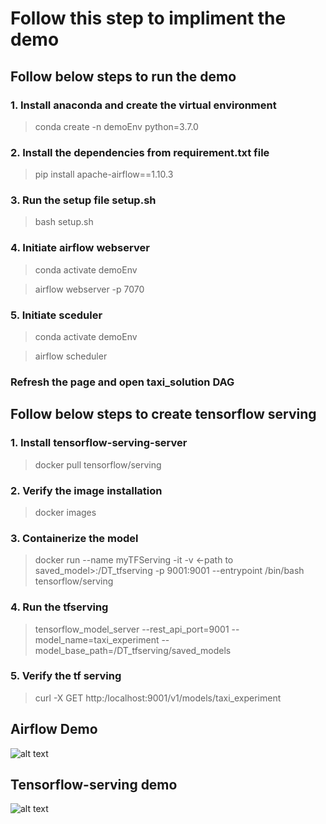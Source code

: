 # Follow this step to impliment the demo

## Follow below steps to run the demo

### 1. Install anaconda and create the virtual environment
> conda create -n demoEnv python=3.7.0

### 2. Install the dependencies from requirement.txt file
> pip install apache-airflow==1.10.3

### 3. Run the setup file setup.sh
> bash setup.sh

### 4. Initiate airflow webserver
> conda activate demoEnv

> airflow webserver -p 7070

### 5. Initiate sceduler
> conda activate demoEnv

> airflow scheduler

### Refresh the page and open taxi_solution DAG

## Follow below steps to create tensorflow serving
### 1. Install tensorflow-serving-server
> docker pull tensorflow/serving

### 2. Verify the image installation
> docker images

### 3. Containerize the model
> docker run --name myTFServing -it -v <-path to saved_model>:/DT_tfserving -p 9001:9001 --entrypoint /bin/bash tensorflow/serving

### 4. Run the tfserving
> tensorflow_model_server --rest_api_port=9001 --model_name=taxi_experiment --model_base_path=/DT_tfserving/saved_models

### 5. Verify the tf serving
> curl -X GET http:/localhost:9001/v1/models/taxi_experiment


## Airflow Demo
![alt text](https://github.com/Engineer1999/HTM-MLOps/blob/main/images/Final_DAG.png)


## Tensorflow-serving demo
![alt text](https://github.com/Engineer1999/HTM-MLOps/blob/main/images/serving.png)


